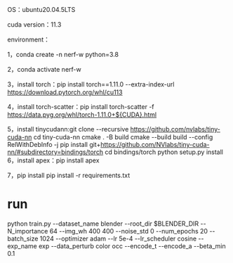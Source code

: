 OS：ubuntu20.04.5LTS


cuda version：11.3 

environment：

1，conda create -n nerf-w python=3.8

2，conda activate nerf-w

3，install torch：pip install torch==1.11.0 --extra-index-url 
https://download.pytorch.org/whl/cu113

4，install torch-scatter：pip install torch-scatter -f https://data.pyg.org/whl/torch-1.11.0+${CUDA}.html

5，install tinycudann:git clone --recursive https://github.com/nvlabs/tiny-cuda-nn
                 cd tiny-cuda-nn
                 cmake . -B build
                 cmake --build build --config RelWithDebInfo -j
                 pip install git+https://github.com/NVlabs/tiny-cuda-nn/#subdirectory=bindings/torch
                 cd bindings/torch
                 python setup.py install
6，install apex：pip install apex

7，pip install pip install -r requirements.txt

# run

python train.py 
   --dataset_name blender 
   --root_dir $BLENDER_DIR 
   --N_importance 64 --img_wh 400 400 --noise_std 0 
   --num_epochs 20 --batch_size 1024 
   --optimizer adam --lr 5e-4 --lr_scheduler cosine 
   --exp_name exp 
   --data_perturb color occ 
   --encode_t 
   --encode_a
   --beta_min 0.1
